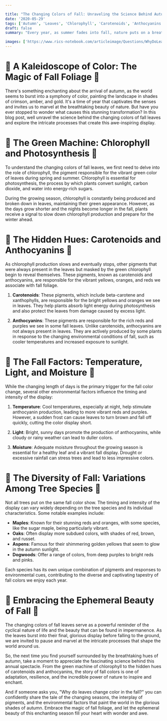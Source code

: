 ```yaml
---

title: "The Changing Colors of Fall: Unraveling the Science Behind Autumns Spectacular Display"
date: '2020-05-29'
tags: ['Autumn', 'Leaves', 'Chlorophyll', 'Carotenoids', 'Anthocyanins','Questions']
draft: false
summary: "Every year, as summer fades into fall, nature puts on a breathtaking display of color, transforming the landscape into a vibrant tapestry of red, orange, and gold. But have you ever wondered what causes this spectacular transformation? In this blog post, we delve into the fascinating science behind the changing colors of fall leaves and explore the intricate processes that create autumns most stunning spectacle."

images: ['https://www.rics-notebook.com/articleimage/Questions/WhyDoLeavesChangeColor.webp']
---
```


# 🍂 A Kaleidoscope of Color: The Magic of Fall Foliage 🍂

There's something enchanting about the arrival of autumn, as the world seems to burst into a symphony of color, painting the landscape in shades of crimson, amber, and gold. It's a time of year that captivates the senses and invites us to marvel at the breathtaking beauty of nature. But have you ever stopped to wonder what causes this stunning transformation? In this blog post, well unravel the science behind the changing colors of fall leaves and explore the intricate processes that create this awe-inspiring display.

# 🌿 The Green Machine: Chlorophyll and Photosynthesis 🌿

To understand the changing colors of fall leaves, we first need to delve into the role of chlorophyll, the pigment responsible for the vibrant green color of leaves during spring and summer. Chlorophyll is essential for photosynthesis, the process by which plants convert sunlight, carbon dioxide, and water into energy-rich sugars.

During the growing season, chlorophyll is constantly being produced and broken down in leaves, maintaining their green appearance. However, as the days grow shorter and the nights become longer in the fall, plants receive a signal to slow down chlorophyll production and prepare for the winter ahead.

# 🎨 The Hidden Hues: Carotenoids and Anthocyanins 🎨

As chlorophyll production slows and eventually stops, other pigments that were always present in the leaves but masked by the green chlorophyll begin to reveal themselves. These pigments, known as carotenoids and anthocyanins, are responsible for the vibrant yellows, oranges, and reds we associate with fall foliage.

1. **Carotenoids**: These pigments, which include beta-carotene and xanthophylls, are responsible for the bright yellows and oranges we see in leaves. They help plants absorb light energy during photosynthesis and also protect the leaves from damage caused by excess light.

2. **Anthocyanins**: These pigments are responsible for the rich reds and purples we see in some fall leaves. Unlike carotenoids, anthocyanins are not always present in leaves. They are actively produced by some plants in response to the changing environmental conditions of fall, such as cooler temperatures and increased exposure to sunlight.

# 🍁 The Fall Factors: Temperature, Light, and Moisture 🍁

While the changing length of days is the primary trigger for the fall color change, several other environmental factors influence the timing and intensity of the display:

1. **Temperature**: Cool temperatures, especially at night, help stimulate anthocyanin production, leading to more vibrant reds and purples. However, a sudden frost can cause leaves to turn brown and fall off quickly, cutting the color display short.

2. **Light**: Bright, sunny days promote the production of anthocyanins, while cloudy or rainy weather can lead to duller colors.

3. **Moisture**: Adequate moisture throughout the growing season is essential for a healthy leaf and a vibrant fall display. Drought or excessive rainfall can stress trees and lead to less impressive colors.

# 🌳 The Diversity of Fall: Variations Among Tree Species 🌳

Not all trees put on the same fall color show. The timing and intensity of the display can vary widely depending on the tree species and its individual characteristics. Some notable examples include:

- **Maples**: Known for their stunning reds and oranges, with some species, like the sugar maple, being particularly vibrant.
- **Oaks**: Often display more subdued colors, with shades of red, brown, and russet.
- **Aspens**: Famous for their shimmering golden yellows that seem to glow in the autumn sunlight.
- **Dogwoods**: Offer a range of colors, from deep purples to bright reds and pinks.

Each species has its own unique combination of pigments and responses to environmental cues, contributing to the diverse and captivating tapestry of fall colors we enjoy each year.

# 🍃 Embracing the Ephemeral Beauty of Fall 🍃

The changing colors of fall leaves serve as a powerful reminder of the cyclical nature of life and the beauty that can be found in impermanence. As the leaves burst into their final, glorious display before falling to the ground, we are invited to pause and marvel at the intricate processes that shape the world around us.

So, the next time you find yourself surrounded by the breathtaking hues of autumn, take a moment to appreciate the fascinating science behind this annual spectacle. From the green machine of chlorophyll to the hidden hues of carotenoids and anthocyanins, the story of fall colors is one of adaptation, resilience, and the incredible power of nature to inspire and enchant.

And if someone asks you, "Why do leaves change color in the fall?" you can confidently share the tale of the changing seasons, the interplay of pigments, and the environmental factors that paint the world in the glorious shades of autumn. Embrace the magic of fall foliage, and let the ephemeral beauty of this enchanting season fill your heart with wonder and awe.